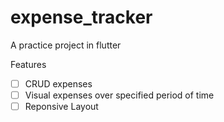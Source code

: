 # expense_tracker

A practice project in flutter

Features

- [ ] CRUD expenses
- [ ] Visual expenses over specified period of time
- [ ] Reponsive Layout